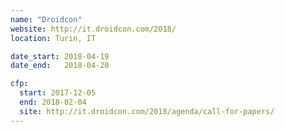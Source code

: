 ```yaml
---
name: "Droidcon"
website: http://it.droidcon.com/2018/
location: Turin, IT

date_start: 2018-04-19
date_end:   2018-04-20

cfp:
  start: 2017-12-05
  end: 2018-02-04
  site: http://it.droidcon.com/2018/agenda/call-for-papers/
---
```

